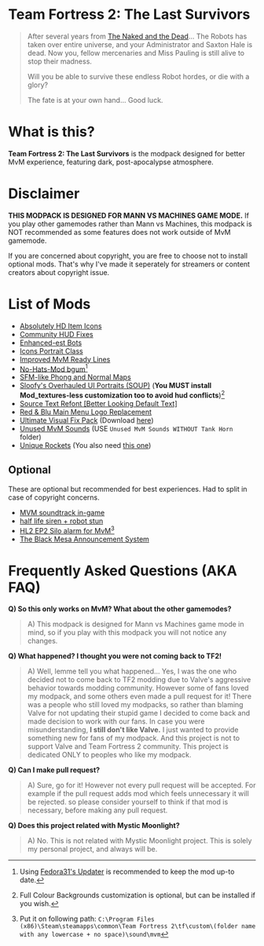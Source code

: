 # Team Fortress 2: The Last Survivors
> After several years from [The Naked and the Dead](https://www.teamfortress.com/tf06_thenakedandthedead)... 
> The Robots has taken over entire universe, and your Administrator and Saxton Hale is dead. 
> Now you, fellow mercenaries and Miss Pauling is still alive to stop their madness. 
>  
> Will you be able to survive these endless Robot hordes, or die with a glory? 
> 
> The fate is at your own hand... 
> Good luck. 

# What is this? 
**Team Fortress 2: The Last Survivors** is the modpack designed for better MvM experience, featuring dark, post-apocalypse atmosphere.

# Disclaimer
**THIS MODPACK IS DESIGNED FOR MANN VS MACHINES GAME MODE.** If you play other gamemodes rather than Mann vs Machines, this modpack is NOT recommended as some features does not work outside of MvM gamemode.

If you are concerned about copyright, you are free to choose not to install optional mods. That's why I've made it seperately for streamers or content creators about copyright issue.

# List of Mods
* [Absolutely HD Item Icons](https://gamebanana.com/mods/316151)
* [Community HUD Fixes](https://gamebanana.com/mods/26450)
* [Enhanced-est Bots](https://gamebanana.com/mods/205202)
* [Icons Portrait Class](https://gamebanana.com/mods/26073)
* [Improved MvM Ready Lines](https://gamebanana.com/sounds/23729)
* [No-Hats-Mod bgum](https://gamebanana.com/mods/205768)[^1]
* [SFM-like Phong and Normal Maps](https://gamebanana.com/mods/198538) 
* [Sloofy's Overhauled UI Portraits (SOUP)](https://gamebanana.com/mods/26400) (**You MUST install Mod_textures-less customization too to avoid hud conflicts**)[^2]
* [Source Text Refont [Better Looking Default Text]](https://gamebanana.com/mods/314848)
* [Red & Blu Main Menu Logo Replacement](https://gamebanana.com/mods/410666)
* [Ultimate Visual Fix Pack](https://github.com/agrastiOs/Ultimate-TF2-Visual-Fix-Pack) (Download [here](https://github.com/agrastiOs/Ultimate-TF2-Visual-Fix-Pack/releases/latest)) 
* [Unused MvM Sounds](https://gamebanana.com/sounds/41860) (USE `Unused MvM Sounds WITHOUT Tank Horn` folder) 
* [Unique Rockets](https://gamebanana.com/mods/324446) (You also need [this one](https://gamebanana.com/dl/789564)) 

## Optional 
These are optional but recommended for best experiences. Had to split in case of copyright concerns. 
* [MVM soundtrack in-game](https://gamebanana.com/sounds/53999) 
* [half life siren + robot stun](https://gamebanana.com/sounds/44640) 
* [HL2 EP2 Silo alarm for MvM](https://gamebanana.com/sounds/19645)[^3] 
* [The Black Mesa Announcement System](https://gamebanana.com/sounds/43805)  

[^1]: Using [Fedora31's Updater](https://github.com/Fedora31/no-hats-bgum/releases/tag/v1.0) is recommended to keep the mod up-to date.
[^2]: Full Colour Backgrounds customization is optional, but can be installed if you wish.
[^3]: Put it on following path: `C:\Program Files (x86)\Steam\steamapps\common\Team Fortress 2\tf\custom\(folder name with any lowercase + no space)\sound\mvm`

# Frequently Asked Questions (AKA FAQ)
**Q) So this only works on MvM? What about the other gamemodes?**
> A) This modpack is designed for Mann vs Machines game mode in mind, so if you play with this modpack you will not notice any changes.

**Q) What happened? I thought you were not coming back to TF2!**
> A) Well, lemme tell you what happened... Yes, I was the one who decided not to come back to TF2 modding due to Valve's aggressive behavior towards modding community. However some of fans loved my modpack, and some others even made a pull request for it! There was a people who still loved my modpacks, so rather than blaming Valve for not updating their stupid game I decided to come back and made decision to work with our fans. In case you were misunderstanding, **I still don't like Valve.** I just wanted to provide something new for fans of my modpack. And this project is not to support Valve and Team Fortress 2 community. This project is dedicated ONLY to peoples who like my modpack.

**Q) Can I make pull request?**
> A) Sure, go for it! However not every pull request will be accepted. For example if the pull request adds mod which feels unnecessary it will be rejected. so please consider yourself to think if that mod is necessary, before making any pull request.

**Q) Does this project related with Mystic Moonlight?**
> A) No. This is not related with Mystic Moonlight project. This is solely my personal project, and always will be.
